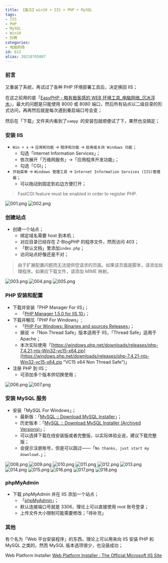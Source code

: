 ```yaml
---
title: 【备忘】win10 + IIS + PHP + MySQL
tags:
- IIS
- PHP
- MySQL
- Win10
- 折腾
categories:
- 电脑网络
id: 612
alias: 20210705807
---
```


### 前言

又重装了系统，再试过了各种 PHP 环境部署工具后，决定换回 IIS；

<!--more-->

在这之前用的是「[EasyPHP - 略有极客感的 WEB 环境工具\_电脑网络\_沉冰浮水](https://www.wdssmq.com/post/20210224528.html "EasyPHP - 略有极客感的 WEB 环境工具\_电脑网络\_沉冰浮水")」，最大的问题是只能使用 8000 或 8080 端口，然后所有站点以二级目录的形式访问，再再然后就是每次遇到重启端口号会变；

然后在「下载」文件夹内看到了`xampp `的安装包就顺便试了下，果然也没搞定；


### 安装 IIS

- `Win + x`  → `应用和功能` → `程序和功能` → `启用或关闭 Windows 功能`；
    - 勾选「Internet Information Services」；
    - 依次展开「万维网服务」→「应用程序开发功能」；
    - 勾选「CGI」；
- `开始菜单`  → `Windows 管理工具` → `Internet Information Services (IIS)管理器`；
    - 可以拖动到固定到右边方便打开；

> FastCGI feature must be enabled in order to register PHP.

![001.png](001.png "001.png")
![002.png](002.png "002.png")


### 创建站点

- 创建一个站点；
    - 绑定域名需要 host 到本机；
    - 对应目录已经存在 Z-BlogPHP 的程序文件，然而访问 403；
    - 「默认文档」里添加`index.php`；
    - 访问站点好像还是不对；

> 由于扩展配置问题而无法提供您请求的页面。如果该页面是脚本，请添加处理程序。如果应下载文件，请添加 MIME 映射。

![003.png](003.png "003.png")
![004.png](004.png "004.png")
![005.png](005.png "005.png")


### PHP 安装和配置

- 下载并安装「PHP Manager For IIS」；
    - 「[PHP Manager 1.5.0 for IIS 10](https://www.iis.net/downloads/community/2018/05/php-manager-150-for-iis-10 "PHP Manager 1.5.0 for IIS 10 : The Official Microsoft IIS Site")」；
- 下载并解压「PHP For Windows」;
    - 「[PHP For Windows: Binaries and sources Releases](https://windows.php.net/download#php-7.4 "PHP For Windows: Binaries and sources Releases")」；
    - 据说 →「Non Thread Safe」版本适用于 IIS，「Thread Safe」适用于 Apache；
    - 本次实际使用「[https://windows.php.net/downloads/releases/php-7.4.21-nts-Win32-vc15-x64.zip](https://windows.php.net/downloads/releases/php-7.4.21-nts-Win32-vc15-x64.zip "VC15 x64 Non Thread Safe")」
- 注册 PHP 到 IIS；
    - 可添加多个版本供切换使用；

![006.png](006.png "006.png")
![007.png](007.png "007.png")


### 安装 MySQL 服务

- 安装「MySQL For Windows」；
    - 最新版：「[MySQL :: Download MySQL Installer](https://dev.mysql.com/downloads/windows/installer/ "MySQL :: Download MySQL Installer")」；
    - 历史版本：「[MySQL :: Download MySQL Installer (Archived Versions)](https://downloads.mysql.com/archives/installer/ "MySQL :: Download MySQL Installer (Archived Versions)")」；
    - 可以选择下载在线安装版或者完整版，以实际体验业说，建议下载完整版；
    - 会提示注册账号，但是可以跳过——「`No thanks, just start my download.`」；

![008.png](008.png "008.png")
![009.png](009.png "009.png")
![010.png](010.png "010.png")
![011.png](011.png "011.png")
![012.png](012.png "012.png")
![013.png](013.png "013.png")
![014.png](014.png "014.png")
![015.png](015.png "015.png")
![016.png](016.png "016.png")
![017.png](017.png "017.png")
![018.png](018.png "018.png")


### phpMyAdmin

- 下载 phpMyAdmin 并在 IIS 添加一个站点；
    - 「[phpMyAdmin](https://www.phpmyadmin.net/ "phpMyAdmin")」；
    - 默认连接端口号就是 3306，理论上可以直接使用 root 账号登录；
    - 上传文件大小限制可能需要修改；「待补充」


### 其他

有个名为「Web 平台安装程序」的东西，理论上可以用来向 IIS 安装 PHP 和 MySQL 之类的，然而 MySQL 版本选项很少，也没装成功；

Web Platform Installer [Web Platform Installer : The Official Microsoft IIS Site](https://www.microsoft.com/web/downloads/platform.aspx "Web Platform Installer : The Official Microsoft IIS Site")
